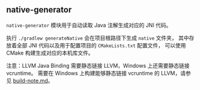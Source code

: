 ## native-generator

`native-generator` 模块用于自动读取 Java 注解生成对应的 JNI 代码。
 
执行 `./gradlew generateNative` 会在项目根路径下生成 `native` 文件夹，
其中存放着全部 JNI 代码以及用于配置项目的 `CMakeLists.txt` 配置文件，
可以使用 CMake 构建生成对应的本机库文件。
 
注意：LLVM Java Binding 需要静态链接 LLVM，Windows 上还需要静态链接 vcruntime。
需要在 Windows 上构建能够静态链接 vcruntime 的 LLVM，请参见 [build-note.md](build-note.md)。 
